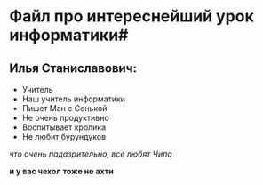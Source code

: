 # Файл про интереснейший урок информатики#
## Илья Станиславович:   ##
- Учитель 
- Наш учитель информатики 
- Пишет Ман с Сонькой
- Не очень продуктивно 
- Воспитывает кролика
- Не любит бурундуков

*что очень  падазрительно, все любят Чипа*



**и у вас чехол тоже не ахти**
